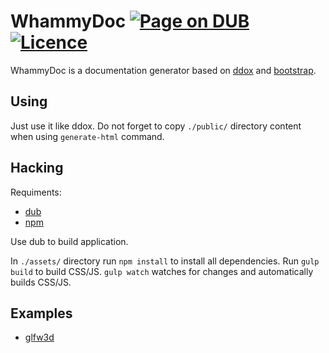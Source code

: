 # WhammyDoc [![Page on DUB](https://img.shields.io/dub/v/whammydoc.svg)](http://code.dlang.org/packages/whammydoc) [![Licence](https://img.shields.io/dub/l/whammydoc.svg)](https://github.com/azbukagh/whammydoc/blob/master/LICENCE.md)
WhammyDoc is a documentation generator based on [ddox](https://github.com/rejectedsoftware/ddox) and [bootstrap](http://getbootstrap.com/). 

## Using
Just use it like ddox. Do not forget to copy `./public/` directory content when using `generate-html` command.

## Hacking
Requiments:
* [dub](http://code.dlang.org/getting_started)
* [npm](https://www.npmjs.com/get-npm)

Use dub to build application.

In `./assets/` directory run `npm install` to install all dependencies.
Run `gulp build` to build CSS/JS.
`gulp watch` watches for changes and automatically builds CSS/JS.

## Examples
* [glfw3d](https://azbukagh.github.io/glfw3d/)

